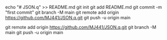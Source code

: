 echo "# JSON.q" >> README.md
git init
git add README.md
git commit -m "first commit"
git branch -M main
git remote add origin https://github.com/MJ441/JSON.q.git
git push -u origin main




git remote add origin https://github.com/MJ441/JSON.q.git
git branch -M main
git push -u origin main
